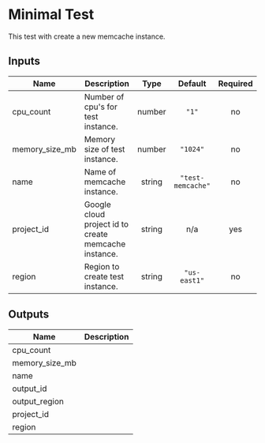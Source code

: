 # Minimal Test

This test with create a new memcache instance.

<!-- BEGINNING OF PRE-COMMIT-TERRAFORM DOCS HOOK -->
## Inputs

| Name | Description | Type | Default | Required |
|------|-------------|:----:|:-----:|:-----:|
| cpu\_count | Number of cpu's for test instance. | number | `"1"` | no |
| memory\_size\_mb | Memory size of test instance. | number | `"1024"` | no |
| name | Name of memcache instance. | string | `"test-memcache"` | no |
| project\_id | Google cloud project id to create memcache instance. | string | n/a | yes |
| region | Region to create test instance. | string | `"us-east1"` | no |

## Outputs

| Name | Description |
|------|-------------|
| cpu\_count |  |
| memory\_size\_mb |  |
| name |  |
| output\_id |  |
| output\_region |  |
| project\_id |  |
| region |  |

<!-- END OF PRE-COMMIT-TERRAFORM DOCS HOOK -->
